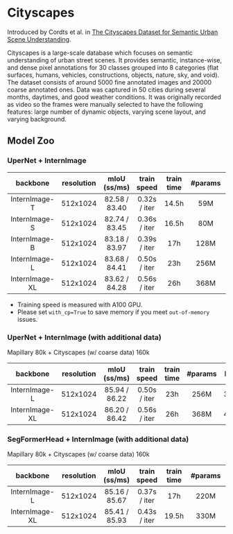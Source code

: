 # Cityscapes

Introduced by Cordts et al. in [The Cityscapes Dataset for Semantic Urban Scene Understanding](https://paperswithcode.com/paper/the-cityscapes-dataset-for-semantic-urban).

Cityscapes is a large-scale database which focuses on semantic understanding of urban street scenes. It provides semantic, instance-wise, and dense pixel annotations for 30 classes grouped into 8 categories (flat surfaces, humans, vehicles, constructions, objects, nature, sky, and void). The dataset consists of around 5000 fine annotated images and 20000 coarse annotated ones. Data was captured in 50 cities during several months, daytimes, and good weather conditions. It was originally recorded as video so the frames were manually selected to have the following features: large number of dynamic objects, varying scene layout, and varying background.

## Model Zoo

### UperNet + InternImage

| backbone       | resolution |  mIoU (ss/ms) | train speed | train time | #params | FLOPs | Config | Download                                                                      |
|:--------------:|:----------:|:------------:|:-----------:|:----------:|:-------:|:-----:|:----:|:----:|
| InternImage-T  | 512x1024   |   82.58 / 83.40    | 0.32s / iter       | 14.5h      | 59M     | 1889G | [config](./upernet_internimage_t_512x1024_160k_cityscapes.py) | [ckpt](https://github.com/OpenGVLab/InternImage/releases/download/seg_models/upernet_internimage_t_512x1024_160k_cityscapes.pth) \| [log](https://github.com/OpenGVLab/InternImage/releases/download/seg_models/upernet_internimage_t_512x1024_160k_cityscapes.log.json) |
| InternImage-S  | 512x1024   |   82.74 / 83.45    | 0.36s / iter       | 16.5h      | 80M     | 2035G | [config](./upernet_internimage_s_512x1024_160k_cityscapes.py) |[ckpt](https://github.com/OpenGVLab/InternImage/releases/download/seg_models/upernet_internimage_s_512x1024_160k_cityscapes.pth) \| [log](https://github.com/OpenGVLab/InternImage/releases/download/seg_models/upernet_internimage_s_512x1024_160k_cityscapes.log.json)  |
| InternImage-B  | 512x1024   |   83.18 / 83.97    | 0.39s / iter       | 17h        | 128M    | 2369G | [config](./upernet_internimage_b_512x1024_160k_cityscapes.py) |[ckpt](https://github.com/OpenGVLab/InternImage/releases/download/seg_models/upernet_internimage_b_512x1024_160k_cityscapes.pth) \| [log](https://github.com/OpenGVLab/InternImage/releases/download/seg_models/upernet_internimage_b_512x1024_160k_cityscapes.log.json)  |
| InternImage-L  | 512x1024   |    83.68 / 84.41   | 0.50s / iter       | 23h        | 256M    | 3234G | [config](./upernet_internimage_l_512x1024_160k_cityscapes.py) |[ckpt](https://github.com/OpenGVLab/InternImage/releases/download/seg_models/upernet_internimage_l_512x1024_160k_cityscapes.pth) \| [log](https://github.com/OpenGVLab/InternImage/releases/download/seg_models/upernet_internimage_l_512x1024_160k_cityscapes.log.json)  |
| InternImage-XL | 512x1024   |    83.62 / 84.28   | 0.56s / iter       | 26h       | 368M    | 4022G | [config](./upernet_internimage_xl_512x1024_160k_cityscapes.py) |[ckpt](https://github.com/OpenGVLab/InternImage/releases/download/seg_models/upernet_internimage_xl_512x1024_160k_cityscapes.pth) \| [log](https://github.com/OpenGVLab/InternImage/releases/download/seg_models/upernet_internimage_xl_512x1024_160k_cityscapes.log.json) |

- Training speed is measured with A100 GPU.
- Please set `with_cp=True` to save memory if you meet `out-of-memory` issues.

### UperNet + InternImage (with additional data)

Mapillary 80k + Cityscapes (w/ coarse data) 160k 

| backbone       | resolution |  mIoU (ss/ms) | train speed | train time | #params | FLOPs | Config | Download     |
|:--------------:|:----------:|:------------:|:-----------:|:-----------:|:-------:|:-----:|:------:|:------------:|
| InternImage-L  | 512x1024   | 85.94 / 86.22  | 0.50s / iter | 23h    | 256M  | 3234G | [config](./upernet_internimage_l_512x1024_80k_mapillary2cityscapes.py) | [ckpt](https://github.com/OpenGVLab/InternImage/releases/download/seg_models/upernet_internimage_l_512x1024_160k_mapillary2cityscapes.pth)  \| [log](https://github.com/OpenGVLab/InternImage/releases/download/seg_models/upernet_internimage_l_512x1024_160k_mapillary2cityscapes.log.json)  |
| InternImage-XL | 512x1024   | 86.20 / 86.42  | 0.56s / iter | 26h    | 368M  | 4022G | [config](./upernet_internimage_xl_512x1024_80k_mapillary2cityscapes.py) | [ckpt](https://github.com/OpenGVLab/InternImage/releases/download/seg_models/upernet_internimage_xl_512x1024_160k_mapillary2cityscapes.pth) \| [log](https://github.com/OpenGVLab/InternImage/releases/download/seg_models/upernet_internimage_xl_512x1024_160k_mapillary2cityscapes.log.json) |

### SegFormerHead + InternImage (with additional data)

Mapillary 80k + Cityscapes (w/ coarse data) 160k

| backbone       | resolution |  mIoU (ss/ms) | train speed | train time | #params | FLOPs | Config | Download |
|:--------------:|:----------:|:------------:|:-----------:|:-----------:|:-------:|:-----:|:-----:|:---------:|
| InternImage-L  | 512x1024   | 85.16 / 85.67  | 0.37s / iter       | 17h        | 220M    | 1580G | [config](./segformer_internimage_l_512x1024_80k_mapillary2cityscapes.py) | [ckpt](https://github.com/OpenGVLab/InternImage/releases/download/seg_models/segformer_internimage_l_512x1024_160k_mapillary2cityscapes.pth) \| [log](https://github.com/OpenGVLab/InternImage/releases/download/seg_models/segformer_internimage_l_512x1024_160k_mapillary2cityscapes.log.json)  |
| InternImage-XL | 512x1024   | 85.41 / 85.93  | 0.43s / iter       |  19.5h      | 330M    | 2364G | [config](./segformer_internimage_xl_512x1024_80k_mapillary2cityscapes.py) | [ckpt](https://github.com/OpenGVLab/InternImage/releases/download/seg_models/segformer_internimage_xl_512x1024_160k_mapillary2cityscapes.pth) \| [log](https://github.com/OpenGVLab/InternImage/releases/download/seg_models/segformer_internimage_xl_512x1024_160k_mapillary2cityscapes.log.json) |

